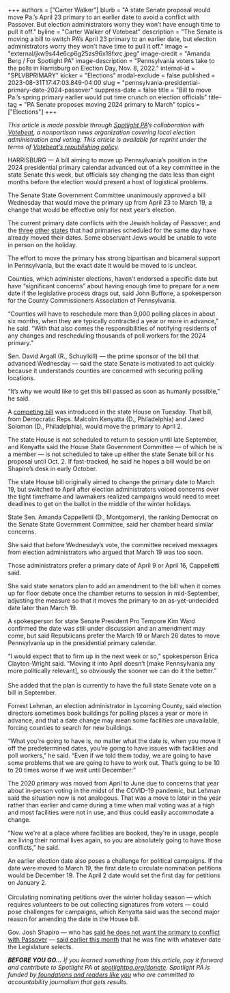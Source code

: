 +++
authors = ["Carter Walker"]
blurb = "A state Senate proposal would move Pa.’s April 23 primary to an earlier date to avoid a conflict with Passover. But election administrators worry they won’t have enough time to pull it off."
byline = "Carter Walker of Votebeat"
description = "The Senate is moving a bill to switch PA’s April 23 primary to an earlier date, but election administrators worry they won't have time to pull it off."
image = "external/jkw9s44e6cp6g25zs96x18fxrc.jpeg"
image-credit = "Amanda Berg / For Spotlight PA"
image-description = "Pennsylvania voters take to the polls in Harrisburg on Election Day, Nov. 8, 2022."
internal-id = "SPLVBPRIMARY"
kicker = "Elections"
modal-exclude = false
published = 2023-08-31T17:47:03.849-04:00
slug = "pennsylvania-presidential-primary-date-2024-passover"
suppress-date = false
title = "Bill to move Pa.’s spring primary earlier would put time crunch on election officials"
title-tag = "PA Senate proposes moving 2024 primary to March"
topics = ["Elections"]
+++

<em>This article is made possible through </em><a href="https://www.spotlightpa.org/"><em>Spotlight PA</em></a><em>’s collaboration with </em><a href="https://www.votebeat.org/"><em>Votebeat</em></a><em>, a nonpartisan news organization covering local election administration and voting. This article is available for reprint under the terms of </em><a href="https://www.votebeat.org/pages/republishing"><em>Votebeat’s republishing policy</em></a><em>.</em>

HARRISBURG — A bill aiming to move up Pennsylvania’s position in the 2024 presidential primary calendar advanced out of a key committee in the state Senate this week, but officials say changing the date less than eight months before the election would present a host of logistical problems.

The Senate State Government Committee unanimously approved a bill Wednesday that would move the primary up from April 23 to March 19, a change that would be effective only for next year’s election.

The current primary date conflicts with the Jewish holiday of Passover, and the <a href="https://legiscan.com/RI/bill/H6309/2023">three</a> <a href="https://legis.delaware.gov/BillDetail?LegislationId=140467">other</a> <a href="http://www.washingtonjewishweek.com/maryland-primary-election-date-moved-avoiding-passover-2024/">states</a> that had primaries scheduled for the same day have already moved their dates. Some observant Jews would be unable to vote in person on the holiday.

<script src="https://www.spotlightpa.org/embed.js" async></script><div data-spl-embed-version="1" data-spl-src="https://www.spotlightpa.org/embeds/newsletter/"></div>

The effort to move the primary has strong bipartisan and bicameral support in Pennsylvania, but the exact date it would be moved to is unclear.

Counties, which administer elections, haven’t endorsed a specific date but have “significant concerns” about having enough time to prepare for a new date if the legislative process drags out, said John Buffone, a spokesperson for the County Commissioners Association of Pennsylvania.

“Counties will have to reschedule more than 9,000 polling places in about six months, when they are typically contracted a year or more in advance,” he said. “With that also comes the responsibilities of notifying residents of any changes and rescheduling thousands of poll workers for the 2024 primary.”

Sen. David Argall (R., Schuylkill) — the prime sponsor of the bill that advanced Wednesday — said the state Senate is motivated to act quickly because it understands counties are concerned with securing polling locations.

“It’s why we would like to get this bill passed as soon as humanly possible,” he said.

A <a href="https://www.legis.state.pa.us/CFDOCS/Legis/PN/Public/btCheck.cfm?txtType=PDF&amp;sessYr=2023&amp;sessInd=0&amp;billBody=H&amp;billTyp=B&amp;billNbr=1634&amp;pn=1918">competing bill</a> was introduced in the state House on Tuesday. That bill, from Democratic Reps. Malcolm Kenyatta (D., Philadelphia) and Jared Solomon (D., Philadelphia), would move the primary to April 2.

The state House is not scheduled to return to session until late September, and Kenyatta said the House State Government Committee — of which he is a member — is not scheduled to take up either the state Senate bill or his proposal until Oct. 2. If fast-tracked, he said he hopes a bill would be on Shapiro’s desk in early October.

The state House bill originally aimed to change the primary date to March 19, but switched to April after election administrators voiced concerns over the tight timeframe and lawmakers realized campaigns would need to meet deadlines to get on the ballot in the middle of the winter holidays.

State Sen. Amanda Cappelletti (D., Montgomery), the ranking Democrat on the Senate State Government Committee, said her chamber heard similar concerns.

She said that before Wednesday’s vote, the committee received messages from election administrators who argued that March 19 was too soon.

Those administrators prefer a primary date of April 9 or April 16, Cappelletti said.

She said state senators plan to add an amendment to the bill when it comes up for floor debate once the chamber returns to session in mid-September, adjusting the measure so that it moves the primary to an as-yet-undecided date later than March 19.

A spokesperson for state Senate President Pro Tempore Kim Ward confirmed the date was still under discussion and an amendment may come, but said Republicans prefer the March 19 or March 26 dates to move Pennsylvania up in the presidential primary calendar.

“I would expect that to firm up in the next week or so,” spokesperson Erica Clayton-Wright said. “Moving it into April doesn’t \[make Pennsylvania any more politically relevant\], so obviously the sooner we can do it the better.”<br/><br/>She added that the plan is currently to have the full state Senate vote on a bill in September.

Forrest Lehman, an election administrator in Lycoming County, said election directors sometimes book buildings for polling places a year or more in advance, and that a date change may mean some facilities are unavailable, forcing counties to search for new buildings.

“What you&#39;re going to have is, no matter what the date is, when you move it off the predetermined dates, you&#39;re going to have issues with facilities and poll workers,” he said. “Even if we told them today, we are going to have some problems that we are going to have to work out. That’s going to be 10 to 20 times worse if we wait until December:”

The 2020 primary was moved from April to June due to concerns that year about in-person voting in the midst of the COVID-19 pandemic, but Lehman said the situation now is not analogous. That was a move to later in the year rather than earlier and came during a time when mail voting was at a high and most facilities were not in use, and thus could easily accommodate a change.

“Now we&#39;re at a place where facilities are booked, they&#39;re in usage, people are living their normal lives again, so you are absolutely going to have those conflicts,” he said.

<script src="https://www.spotlightpa.org/embed.js" async></script><div data-spl-embed-version="1" data-spl-src="https://www.spotlightpa.org/embeds/donate/"></div>

An earlier election date also poses a challenge for political campaigns. If the date were moved to March 19, the first date to circulate nomination petitions would be December 19. The April 2 date would set the first day for petitions on January 2.<br/><br/>Circulating nominating petitions over the winter holiday season — which requires volunteers to be out collecting signatures from voters — could pose challenges for campaigns, which Kenyatta said was the second major reason for amending the date in the House bill.

Gov. Josh Shapiro — who has <a href="https://www.inquirer.com/politics/election/pennsylvania-election-passover-presidential-primary-20230412.html">said he does not want the primary to conflict with Passover</a> — <a href="https://www.post-gazette.com/news/politics-state/2023/08/20/lawmakers-pa-election-2024-primary-date/stories/202308170105">said earlier this month</a> that he was fine with whatever date the Legislature selects.

<strong><em>BEFORE YOU GO…</em></strong><em> If you learned something from this article, pay it forward and contribute to Spotlight PA at </em><a href="https://www.spotlightpa.org/donate"><em>spotlightpa.org/donate</em></a><em>. Spotlight PA is funded by</em><a href="https://www.spotlightpa.org/support"><em> foundations and readers like you</em></a><em> who are committed to accountability journalism that gets results.</em>


